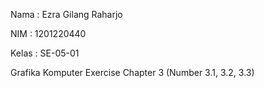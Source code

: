 Nama  : Ezra Gilang Raharjo 

NIM   : 1201220440

Kelas : SE-05-01

Grafika Komputer Exercise Chapter 3 (Number 3.1, 3.2, 3.3)
